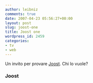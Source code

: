 ```yaml
---
author: leibniz
comments: true
date: 2007-04-23 05:56:27+00:00
layout: post
slug: joost-one
title: Joost one
wordpress_id: 2459
categories:
- tv
- web
---
```


Un invito per provare [Joost](https://www.joost.com/). Chi lo vuole?


### Joost

